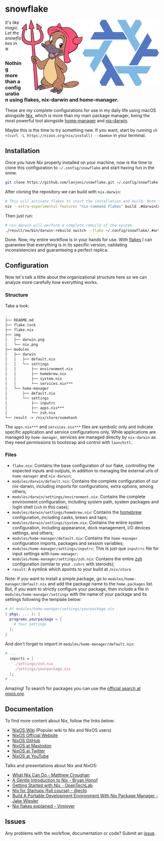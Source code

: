 # snowflake 
<img src="./img/nix.png" width="250px" align="right"/> <img src="./img/darwin.png" width="200px" align="right"/> 
*It's like magic. Let the snowflakes in.* ❄️

### Nothing more than a configuration using flakes, nix-darwin and home-manager.

These are my complete configurations for use in my daily life using macOS alongside [Nix](https://nixos.org/), which is more than my main package manager, being the most powerful tool alongside [home-manager](https://github.com/nix-community/home-manager) and [nix-darwin](https://github.com/LnL7/nix-darwin).

Maybe this is the time to try something new. If you want, start by running `sh <(curl -L https://nixos.org/nix/install) --daemon` in your terminal.

## Installation

Once you have Nix properly installed on your machine, now is the time to clone this configuration to `~/.config/snowflake` and start having fun in the snow.

```bash
git clone https://github.com/lanjoni/snowflake.git ~/.config/snowflake
```

After cloning the repository we can build with `nix-darwin`:

```bash
# This will activate flakes to start the installation and build. Note that my machine name is "artemis".
nix --extra-experimental-features "nix-command flakes" build .#darwinConfigurations.artemis.system
```

Then just run:

```bash
# nix-darwin will perform a complete rebuild of the system.
./result/sw/bin/darwin-rebuild switch --flake ~/.config/snowflake/.#artemis
```

Done. Now, my entire workflow is in your hands for use. With [flakes](https://nixos.wiki/wiki/Flakes) I can guarantee that everything is in its specific version, validating inconsistencies and guaranteeing a perfect replica.

## Configuration

Now let's talk a little about the organizational structure here so we can analyze more carefully how everything works.

### Structure

Take a look:

```
.
├── README.md
├── flake.lock
├── flake.nix
├── img
│   ├── darwin.png
│   └── nix.png
├── modules
│   ├── darwin
│   │   ├── default.nix
│   │   └── settings
│   │       ├── environment.nix
│   │       ├── homebrew.nix
│   │       ├── system.nix
│   │       └── services.nix***
│   └── home-manager
│       ├── default.nix
│       └── settings
│           ├── inputrc
│           ├── apps.nix***
│           └── zsh.nix
└── result -> /nix/store/somehash
```

The `apps.nix***` and `services.nix***` files are symbolic only and indicate specific application and service configurations only. While applications are managed by `home-manager`, services are managed directly by `nix-darwin` as they need permissions to bootstrap and control with `launchctl`.

### Files

- `flake.nix`: Contains the base configuration of our flake, controlling the expected inputs and outputs, in addition to managing the external urls of `home-manager` and `nix-darwin`;
- `modules/darwin/default.nix`: Contains the complete configuration of our nix-darwin, including imports for configurations, extra options, among others;
- `modules/darwin/settings/environment.nix`: Contains the complete environment configuration, including system path, system packages and login shell (`zsh` in this case);
- `modules/darwin/settings/homebrew.nix`: Contains the [homebrew](https://brew.sh/) configuration, including casks, brews and taps;
- `modules/darwin/settings/system.nix`: Contains the entire system configuration, including appearance, dock management, I/O devices settings, and others;
- `modules/home-manager/default.nix`: Contains the `home-manager` configuration imports, packages and session variables;
- `modules/home-manager/settings/inputrc`: This is just que `inputrrc` file for input settings with `home-manager`;
- `modules/home-manager/settings/zsh.nix`: Contains the entire [zsh](https://zsh.sourceforge.io/) configuration (similar to your `.zshrc` with steroids);
- `result`: A symlink which apoints to your build at `/nix/store`.

Note: if you want to install a simple package, go to `modules/home-manager/default.nix` and add the package name to the `home.packages` list. But, if you want to strictly configure your package, then include a file in `modules/home-manager/settings` with the name of your package and its settings following the template below:

```nix
# At modules/home-manager/settings/yourpackage.nix
{ pkgs, ... }: {
  programs.yourpackage = {
    # Your settings
  };
}
```

And don't forget to import in `modules/home-manager/default.nix`:

```nix
# ...
  imports = [
    ./settings/zsh.nix
    ./settings/yourpackage.nix
  ];
# ...
```

Amazing! To search for packages you can use the [official search at nixos.org](https://search.nixos.org/packages).

## Documentation

To find more content about Nix, follow the links below:

- [NixOS Wiki](https://nixos.wiki/wiki/Main_Page) (Popular wiki to Nix and NixOS users)
- [NixOS Official Website](https://nixos.org/)
- [NixOS GitHub](https://github.com/NixOS)
- [NixOS at Mastodon](https://chaos.social/@nixos_org)
- [NixOS at Twitter](https://twitter.com/nixos_org)
- [NixOS at YouTube](https://www.youtube.com/channel/UC3vIimi9q4AT8EgxYp_dWIw)

Talks and presentations about Nix and NixOS:
- [What Nix Can Do - Matthew Croughan](https://youtu.be/6Le0IbPRzOE?si=eN7xDMgc6aQBui27)
- [A Gentle Introduction to Nix - Bryan Honof](https://youtu.be/gUjvnZ9ZwMs?si=CjBlLfz3yg_wCA1N)
- [Getting Started with Nix - OpenTechLab](https://youtu.be/xXlCcdPz6Vc?si=zs4A9fezu3DQddat)
- [Nix for Startups (full course) - @ecto](https://youtu.be/WJZgzwB3ziE?si=K8sZA7AFr4qmBcbh)
- [Build A Portable Development Environment With Nix Package Manager - Jake Wiesler](https://youtu.be/70YMTHAZyy4?si=lat2tzEG3gJruTu1)
- [Nix flakes explained - Vimjoyer](https://youtu.be/S3VBi6kHw5c?si=QOjRcZjQuBgsRXDz)

## Issues

Any problems with the workflow, documentation or code? Submit an [issue](https://github.com/lanjoni/snowflake/issues).
